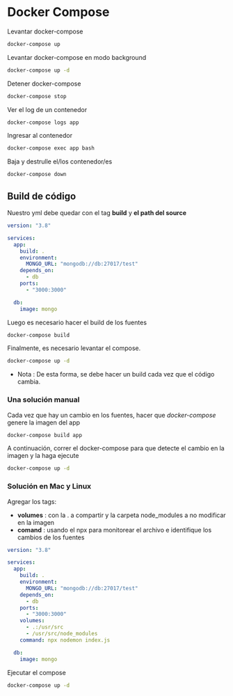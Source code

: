 # Docker Compose

Levantar docker-compose

```bash
docker-compose up
```

Levantar docker-compose en modo background

```bash
docker-compose up -d
```

Detener docker-compose 

```bash
docker-compose stop
```

Ver el log de un contenedor

```bash
docker-compose logs app
```

Ingresar al contenedor 

```bash
docker-compose exec app bash
```

Baja y destrulle el/los contenedor/es

```bash
docker-compose down
```

## Build de código

Nuestro yml debe quedar con el tag **build** y **el path del source** 

```yml
version: "3.8"

services:
  app:
    build: .
    environment:
      MONGO_URL: "mongodb://db:27017/test"
    depends_on:
      - db
    ports:
      - "3000:3000"

  db:
    image: mongo
```

Luego es necesario hacer el build de los fuentes

```bash
docker-compose build
```

Finalmente, es necesario levantar el compose. 

```bash
docker-compose up -d 
```

* Nota : De esta forma, se debe hacer un build cada vez que el código cambia. 

### Una solución manual

Cada vez que hay un cambio en los fuentes, hacer que *docker-compose* genere la imagen del app 

```bash
docker-compose build app 
```

A continuación, correr el docker-compose para que detecte el cambio en la imagen y la haga ejecute

```bash
docker-compose up -d 
```

### Solución en Mac y Linux 

Agregar los tags: 
* **volumes** : con la . a compartir y la carpeta node_modules a no modificar en la imagen
* **comand** : usando el npx para monitorear el archivo e identifique los cambios de los fuentes

```yml
version: "3.8"

services:
  app:
    build: .
    environment:
      MONGO_URL: "mongodb://db:27017/test"
    depends_on:
      - db
    ports:
      - "3000:3000"
    volumes: 
      - .:/usr/src
      - /usr/src/node_modules
    command: npx nodemon index.js

  db:
    image: mongo
```

Ejecutar el compose 

```bash
docker-compose up -d  
```